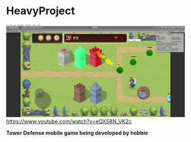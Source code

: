 # HeavyProject


![](giphy.gif) <br/>
https://www.youtube.com/watch?v=eQXS8N_VK2c



<b>Tower Defense mobile game being developed by hobbie

